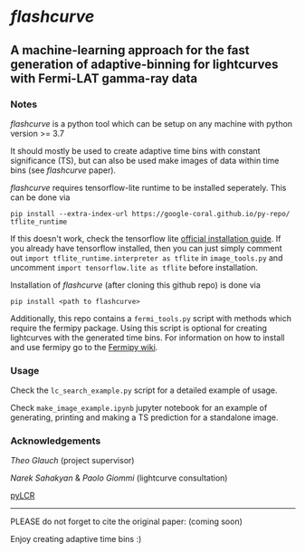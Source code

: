 # *flashcurve*
## A machine-learning approach for the fast generation of adaptive-binning for lightcurves with Fermi-LAT gamma-ray data

### Notes
*flashcurve* is a python tool which can be setup on any machine with python version >= 3.7

It should mostly be used to create adaptive time bins with constant significance (TS), but can also be used make images of data within time bins (see *flashcurve* paper).

*flashcurve* requires tensorflow-lite runtime to be installed seperately. This can be done via
```
pip install --extra-index-url https://google-coral.github.io/py-repo/ tflite_runtime
```

If this doesn't work, check the tensorflow lite [official installation guide](https://www.tensorflow.org/lite/guide/python). If you already have tensorflow installed, then you can just simply comment out `import tflite_runtime.interpreter as tflite` in `image_tools.py` and uncomment `import tensorflow.lite as tflite` before installation. 

Installation of *flashcurve* (after cloning this github repo) is done via
```
pip install <path to flashcurve>
```

Additionally, this repo contains a `fermi_tools.py` script with methods which require the fermipy package. Using this script is optional for creating lightcurves with the generated time bins. For information on how to install and use fermipy go to the [Fermipy wiki](https://fermipy.readthedocs.io/en/latest/).

### Usage

Check the `lc_search_example.py` script for a detailed example of usage. 

Check `make_image_example.ipynb` jupyter notebook for an example of generating, printing and making a TS prediction for a standalone image. 

### Acknowledgements

_Theo Glauch_ (project supervisor)

_Narek Sahakyan_ & _Paolo Giommi_ (lightcurve consultation)



[pyLCR](https://github.com/dankocevski/pyLCR)

---

PLEASE do not forget to cite the original paper: (coming soon)

Enjoy creating adaptive time bins :)

